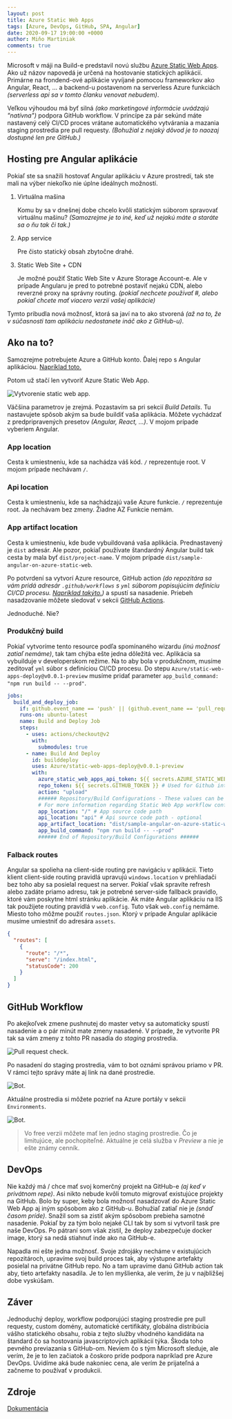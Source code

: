 ```yaml
---
layout: post
title: Azure Static Web Apps
tags: [Azure, DevOps, GitHub, SPA, Angular]
date: 2020-09-17 19:00:00 +0000
author: Miňo Martiniak
comments: true
---
```


Microsoft v máji na Build-e predstavil novú službu [Azure Static Web Apps](https://azure.microsoft.com/en-us/services/app-service/static/). Ako už názov napovedá je určená na hostovanie statických aplikácií. Primárne na frondend-ové aplikácie vyvíjané pomocou frameworkov ako Angular, React, ... a backend-u postavenom na serverless Azure funkciách *(serverless api sa v tomto članku venovat nebudem)*.

Veľkou výhoudou má byť silná *(ako marketingové informácie uvádzajú "natívna")* podpora GitHub workflow. V princípe za pár sekúnd máte nastavený celý CI/CD proces vrátane automatického vytvárania a mazania staging prostredia pre pull requesty. *(Bohužial z nejaký dôvod je to naozaj dostupné len pre GitHub.)*

## Hosting pre Angular aplikácie

Pokiaľ ste sa snažili hostovať Angular aplikáciu v Azure prostredí, tak ste mali na výber niekoľko nie úplne ideálnych možností.

1. Virtuálna mašina

   Komu by sa v dnešnej dobe chcelo kvôli statickým súborom spravovať virtuálnu mašinu? *(Samozrejme je to iné, keď už nejakú máte a staráte sa o ňu tak či tak.)*
2. App service

   Pre čisto statický obsah zbytočne drahé.
3. Static Web Site + CDN

   Je možné použiť Static Web Site v Azure Storage Account-e. Ale v prípade Angularu je pred to potrebné postaviť nejakú CDN, alebo reverzné proxy na správny routing. *(pokiaľ nechcete používať #, alebo pokiaľ chcete mať viacero verzií vašej aplikácie)*

Tymto pribudla nová možnosť, ktorá sa javí na to ako stvorená *(až na to, že v súčasnosti tam aplikáciu nedostanete ináč ako z GitHub-u)*.

## Ako na to?

Samozrejme potrebujete Azure a GitHub konto. Ďalej repo s Angular aplikáciou. [Napríklad toto.](https://github.com/Burgyn/Sample.AngularOnAzureStaticWebApps)

Potom už stačí len vytvoriť Azure Static Web App.

![Vytvorenie static web app.](/assets/images/staticwebapp/createswa.png)

Väčšina parametrov je zrejmá. Pozastavím sa pri sekcií *Build Details*. Tu nastavujete spôsob akým sa bude buildiť vaša aplikácia. Môžete vychádzať z predpripravených presetov *(Angular, React, ...)*. V mojom prípade vyberiem Angular.

### App location

Cesta k umiestneniu, kde sa nachádza váš kód. `/` reprezentuje root. V mojom prípade nechávam `/`.

### Api location

Cesta k umiestneniu, kde sa nachádzajú vaše Azure funkcie. `/` reprezentuje root. Ja nechávam bez zmeny. Žiadne AZ Funkcie nemám.

### App artifact location

Cesta k umiestneniu, kde bude vybuildovaná vaša aplikácia. Prednastavený je `dist` adresár. Ale pozor, pokiaľ používate štandardný Angular build tak cesta by mala byť `dist/project-name`. V mojom prípade `dist/sample-angular-on-azure-static-web`.

Po potvrdení sa vytvorí Azure resource, GitHub action *(do repozitára sa vám pridá adresár `.github/workflows` s `yml` súborom popisujúcim definíciu CI/CD procesu. [Napríklad takýto.](https://github.com/Burgyn/Sample.AngularOnAzureStaticWebApps/blob/master/.github/workflows/azure-static-web-apps-zealous-beach-02c37fd03.yml))* a spustí sa nasadenie. Priebeh nasadzovanie môžete sledovať v sekcii [GitHub Actions](https://github.com/Burgyn/Sample.AngularOnAzureStaticWebApps/runs/1128581568?check_suite_focus=true).

Jednoduché. Nie?

### Produkčný build

Pokiaľ vytvoríme tento resource podľa spomínaného wizardu *(inú možnosť zatiaľ nemáme)*, tak tam chýba ešte jedna dôležitá vec. Aplikácia sa vybuilduje v developerskom režime. Na to aby bola v produkčnom, musíme zeditovať `yml` súbor s definíciou CI/CD procesu.
Do stepu `Azure/static-web-apps-deploy@v0.0.1-preview` musíme pridať parameter `app_build_command: "npm run build -- --prod"`.

```yml
jobs:
  build_and_deploy_job:
    if: github.event_name == 'push' || (github.event_name == 'pull_request' && github.event.action != 'closed')
    runs-on: ubuntu-latest
    name: Build and Deploy Job
    steps:
      - uses: actions/checkout@v2
        with:
          submodules: true
      - name: Build And Deploy
        id: builddeploy
        uses: Azure/static-web-apps-deploy@v0.0.1-preview
        with:
          azure_static_web_apps_api_token: ${{ secrets.AZURE_STATIC_WEB_APPS_API_TOKEN_WHITE_MUSHROOM_0201C7603 }}
          repo_token: ${{ secrets.GITHUB_TOKEN }} # Used for Github integrations (i.e. PR comments)
          action: "upload"
          ###### Repository/Build Configurations - These values can be configured to match you app requirements. ######
          # For more information regarding Static Web App workflow configurations, please visit: https://aka.ms/swaworkflowconfig
          app_location: "/" # App source code path
          api_location: "api" # Api source code path - optional
          app_artifact_location: "dist/sample-angular-on-azure-static-web" # Built app content directory - optional
          app_build_command: "npm run build -- --prod"
          ###### End of Repository/Build Configurations ######
```

### Falback routes

Angular sa spolieha na client-side routing pre navigáciu v aplikácií. Tieto klient client-side routing pravidlá upravujú `windows.location` v prehliadači bez toho aby sa posielal request na server. Pokiaľ však spravíte refresh alebo zadáte priamo adresu, tak je potrebné server-side fallback pravidlo, ktoré vám poskytne html stránku aplikácie. Ak máte Angular aplikáciu na IIS tak použijete routing pravidlá v `web.config`. Tuto však `web.config` nemáme. Miesto toho môžme použiť `routes.json`. Ktorý v prípade Angular aplikácie musíme umiestniť do adresára `assets`.

```json
{
  "routes": [
    {
      "route": "/*",
      "serve": "/index.html",
      "statusCode": 200
    }
  ]
}
```

## GitHub Workflow

Po akejkoľvek zmene pushnutej do master vetvy sa automaticky spustí nasadenie a o pár minút mate zmeny nasadené.
V prípade, že vytvoríte PR tak sa vám zmeny z tohto PR nasadia do *staging* prostredia.

![Pull request check.](/assets/images/staticwebapp/pullrequest.png)

Po nasadení do staging prostredia, vám to bot oznámi správou priamo v PR. V rámci tejto správy máte aj link na dané prostredie.

![Bot.](/assets/images/staticwebapp/bot.png)

Aktuálne prostredia si môžete pozrieť na Azure portály v sekcii `Environments`.

![Bot.](/assets/images/staticwebapp/environments.png)

> Vo free verzii môžete mať len jedno staging prostredie. Čo je limitujúce, ale pochopiteľné. Aktuálne je celá služba v *Preview* a nie je ešte známy cenník.

## DevOps

Nie každý má / chce mať svoj komerčný projekt na GitHub-e *(aj keď v privátnom repe)*. Asi nikto nebude kvôli tomuto migrovať existujúce projekty na GitHub. Bolo by super, keby bola možnosť nasadzovať do Azure Static Web App aj iným spôsobom ako z GitHub-u. Bohužiaľ zatiaľ nie je *(snáď časom príde)*. Snažil som sa zistiť akým spôsobom prebieha samotné nasadenie. Pokiaľ by za tým bolo nejaké CLI tak by som si vytvoril task pre naše DevOps. Po pátraní som však zistil, že deploy zabezpečuje docker image, ktorý sa nedá stiahnuť inde ako na GitHub-e.

Napadla mi ešte jedna možnosť. Svoje zdrojáky necháme v existujúcich repozitároch, upravíme svoj build proces tak, aby výstupne artefakty posielal na privátne GitHub repo. No a tam upravíme danú GitHub action tak aby, tieto artefakty nasadila. Je to len myšlienka, ale verím, že ju v najbližšej dobe vyskúšam.

## Záver

Jednoduchý deploy, workflow podporujúci staging prostredie pre pull requesty, custom domény, automatické certifikáty, globálna distribúcia vášho statického obsahu, robia z tejto služby vhodného kandidáta na štandard čo sa hostovania javascriptových aplikácií týka. Škoda toho pevného previazania s GitHub-om. Neviem čo s tým Microsoft sleduje, ale verím, že je to len začiatok a čoskoro príde podpora napríklad pre Azure DevOps. Uvidíme aká bude nakoniec cena, ale verím že prijateľná a začneme to používať v produkcii.

## Zdroje

[Dokumentácia](https://docs.microsoft.com/en-us/azure/static-web-apps/)
